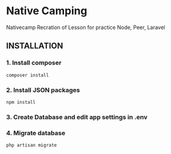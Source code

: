 # Native Camping

Nativecamp Recration of Lesson for practice Node, Peer, Laravel

## INSTALLATION
### 1. Install composer
	composer install 
### 2. Install JSON packages
	npm install 
### 3. Create Database and edit app settings in .env
### 4. Migrate database 
	php artisan migrate
